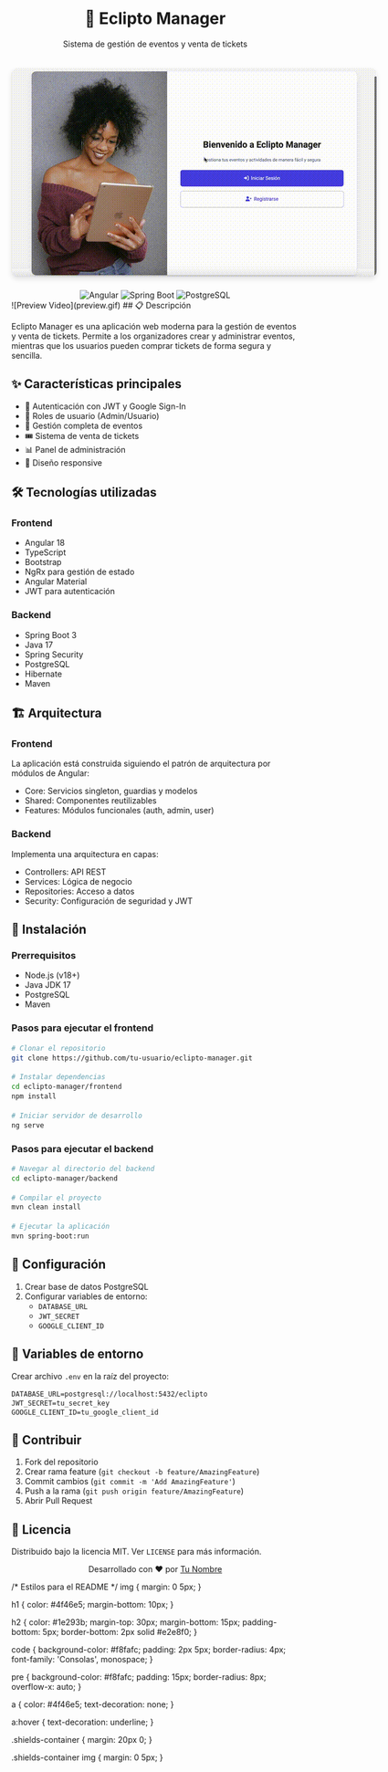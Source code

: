 
<div align="center">
  <h1>🎫 Eclipto Manager</h1>
  <p>Sistema de gestión de eventos y venta de tickets</p>
    <img src="preview.gif" alt="Preview de la aplicación" style="max-width: 800px; border-radius: 10px; margin: 20px 0; box-shadow: 0 4px 8px rgba(0,0,0,0.1);">

</div>

<div align="center">
  <img src="https://img.shields.io/badge/Angular-DD0031?style=for-the-badge&logo=angular&logoColor=white" alt="Angular"/>
  <img src="https://img.shields.io/badge/Spring_Boot-6DB33F?style=for-the-badge&logo=spring-boot&logoColor=white" alt="Spring Boot"/>
  <img src="https://img.shields.io/badge/PostgreSQL-316192?style=for-the-badge&logo=postgresql&logoColor=white" alt="PostgreSQL"/>
</div>
![Preview Video](preview.gif)
## 📋 Descripción

Eclipto Manager es una aplicación web moderna para la gestión de eventos y venta de tickets. Permite a los organizadores crear y administrar eventos, mientras que los usuarios pueden comprar tickets de forma segura y sencilla.

## ✨ Características principales

- 🔐 Autenticación con JWT y Google Sign-In
- 👥 Roles de usuario (Admin/Usuario)
- 📅 Gestión completa de eventos
- 🎟️ Sistema de venta de tickets
- 📊 Panel de administración
- 📱 Diseño responsive

## 🛠️ Tecnologías utilizadas

### Frontend
- Angular 18
- TypeScript
- Bootstrap
- NgRx para gestión de estado
- Angular Material
- JWT para autenticación

### Backend
- Spring Boot 3
- Java 17
- Spring Security
- PostgreSQL
- Hibernate
- Maven

## 🏗️ Arquitectura

### Frontend
La aplicación está construida siguiendo el patrón de arquitectura por módulos de Angular:
- Core: Servicios singleton, guardias y modelos
- Shared: Componentes reutilizables
- Features: Módulos funcionales (auth, admin, user)

### Backend
Implementa una arquitectura en capas:
- Controllers: API REST
- Services: Lógica de negocio
- Repositories: Acceso a datos
- Security: Configuración de seguridad y JWT

## 🚀 Instalación

### Prerrequisitos
- Node.js (v18+)
- Java JDK 17
- PostgreSQL
- Maven

### Pasos para ejecutar el frontend

```bash
# Clonar el repositorio
git clone https://github.com/tu-usuario/eclipto-manager.git

# Instalar dependencias
cd eclipto-manager/frontend
npm install

# Iniciar servidor de desarrollo
ng serve
```

### Pasos para ejecutar el backend

```bash
# Navegar al directorio del backend
cd eclipto-manager/backend

# Compilar el proyecto
mvn clean install

# Ejecutar la aplicación
mvn spring-boot:run
```

## 🔧 Configuración

1. Crear base de datos PostgreSQL
2. Configurar variables de entorno:
   - `DATABASE_URL`
   - `JWT_SECRET`
   - `GOOGLE_CLIENT_ID`

## 📝 Variables de entorno

Crear archivo `.env` en la raíz del proyecto:

```env
DATABASE_URL=postgresql://localhost:5432/eclipto
JWT_SECRET=tu_secret_key
GOOGLE_CLIENT_ID=tu_google_client_id
```

## 🤝 Contribuir

1. Fork del repositorio
2. Crear rama feature (`git checkout -b feature/AmazingFeature`)
3. Commit cambios (`git commit -m 'Add AmazingFeature'`)
4. Push a la rama (`git push origin feature/AmazingFeature`)
5. Abrir Pull Request

## 📄 Licencia

Distribuido bajo la licencia MIT. Ver `LICENSE` para más información.

<div align="center">
  <p>Desarrollado con ❤️ por <a href="https://github.com/tu-usuario">Tu Nombre</a></p>
</div>
/* Estilos para el README */
img {
  margin: 0 5px;
}

h1 {
  color: #4f46e5;
  margin-bottom: 10px;
}

h2 {
  color: #1e293b;
  margin-top: 30px;
  margin-bottom: 15px;
  padding-bottom: 5px;
  border-bottom: 2px solid #e2e8f0;
}

code {
  background-color: #f8fafc;
  padding: 2px 5px;
  border-radius: 4px;
  font-family: 'Consolas', monospace;
}

pre {
  background-color: #f8fafc;
  padding: 15px;
  border-radius: 8px;
  overflow-x: auto;
}

a {
  color: #4f46e5;
  text-decoration: none;
}

a:hover {
  text-decoration: underline;
}

.shields-container {
  margin: 20px 0;
}

.shields-container img {
  margin: 0 5px;
}
